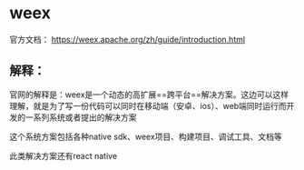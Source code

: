 # weex

官方文档： https://weex.apache.org/zh/guide/introduction.html 

## 解释：

官网的解释是：weex是一个动态的高扩展==跨平台==解决方案。这边可以这样理解，就是为了写一份代码可以同时在移动端（安卓、ios）、web端同时运行而开发的一系列系统或者提出的解决方案

这个系统方案包括各种native sdk、weex项目、构建项目、调试工具、文档等

此类解决方案还有react native

